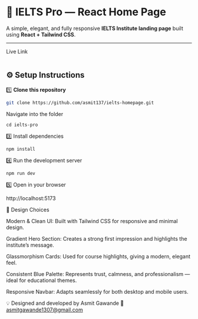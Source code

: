 # 🏫 IELTS Pro — React Home Page

A simple, elegant, and fully responsive **IELTS Institute landing page** built using **React + Tailwind CSS**.

---
Live Link
```

```

## ⚙️ Setup Instructions

1️⃣ **Clone this repository**
```bash
git clone https://github.com/asmit137/ielts-homepage.git
```
Navigate into the folder
```
cd ielts-pro
```

3️⃣ Install dependencies
```
npm install
```

4️⃣ Run the development server
```
npm run dev

```
5️⃣ Open in your browser

http://localhost:5173

🎨 Design Choices

Modern & Clean UI: Built with Tailwind CSS for responsive and minimal design.

Gradient Hero Section: Creates a strong first impression and highlights the institute’s message.

Glassmorphism Cards: Used for course highlights, giving a modern, elegant feel.

Consistent Blue Palette: Represents trust, calmness, and professionalism — ideal for educational themes.

Responsive Navbar: Adapts seamlessly for both desktop and mobile users.

💡 Designed and developed by Asmit Gawande
📧 asmitgawande1307@gmail.com
